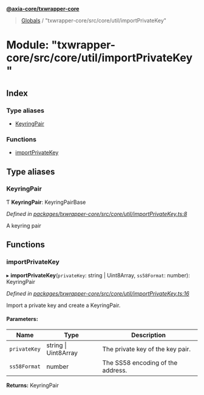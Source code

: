 **[@axia-core/txwrapper-core](../README.md)**

> [Globals](../globals.md) / "txwrapper-core/src/core/util/importPrivateKey"

# Module: "txwrapper-core/src/core/util/importPrivateKey"

## Index

### Type aliases

* [KeyringPair](_txwrapper_core_src_core_util_importprivatekey_.md#keyringpair)

### Functions

* [importPrivateKey](_txwrapper_core_src_core_util_importprivatekey_.md#importprivatekey)

## Type aliases

### KeyringPair

Ƭ  **KeyringPair**: KeyringPairBase

*Defined in [packages/txwrapper-core/src/core/util/importPrivateKey.ts:8](https://github.com/axia-core/txwrapper-core/blob/731a943/packages/txwrapper-core/src/core/util/importPrivateKey.ts#L8)*

A keyring pair

## Functions

### importPrivateKey

▸ **importPrivateKey**(`privateKey`: string \| Uint8Array, `ss58Format`: number): KeyringPair

*Defined in [packages/txwrapper-core/src/core/util/importPrivateKey.ts:16](https://github.com/axia-core/txwrapper-core/blob/731a943/packages/txwrapper-core/src/core/util/importPrivateKey.ts#L16)*

Import a private key and create a KeyringPair.

#### Parameters:

Name | Type | Description |
------ | ------ | ------ |
`privateKey` | string \| Uint8Array | The private key of the key pair. |
`ss58Format` | number | The SS58 encoding of the address.  |

**Returns:** KeyringPair
